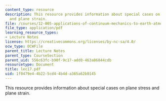 ```yaml
---
content_type: resource
description: This resource provides information about special cases on plane stress
  and plane strain.
file: /courses/12-005-applications-of-continuum-mechanics-to-earth-atmospheric-and-planetary-sciences-spring-2006/1f0479e44b225cd44b4da365a62b0145_lec17.pdf
file_type: application/pdf
learning_resource_types:
- Lecture Notes
license: https://creativecommons.org/licenses/by-nc-sa/4.0/
ocw_type: OCWFile
parent_title: Lecture Notes
parent_type: CourseSection
parent_uid: 556c63fc-b90f-9c17-add0-463a86844cdb
resourcetype: Document
title: lec17.pdf
uid: 1f0479e4-4b22-5cd4-4b4d-a365a62b0145
---
```

This resource provides information about special cases on plane stress and plane strain.